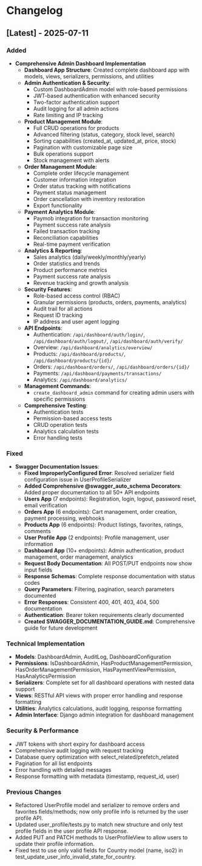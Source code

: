 # Changelog

## [Latest] - 2025-07-11

### Added
- **Comprehensive Admin Dashboard Implementation**
  - **Dashboard App Structure**: Created complete dashboard app with models, views, serializers, permissions, and utilities
  - **Admin Authentication & Security**: 
    - Custom DashboardAdmin model with role-based permissions
    - JWT-based authentication with enhanced security
    - Two-factor authentication support
    - Audit logging for all admin actions
    - Rate limiting and IP tracking
  - **Product Management Module**:
    - Full CRUD operations for products
    - Advanced filtering (status, category, stock level, search)
    - Sorting capabilities (created_at, updated_at, price, stock)
    - Pagination with customizable page size
    - Bulk operations support
    - Stock management with alerts
  - **Order Management Module**:
    - Complete order lifecycle management
    - Customer information integration
    - Order status tracking with notifications
    - Payment status management
    - Order cancellation with inventory restoration
    - Export functionality
  - **Payment Analytics Module**:
    - Paymob integration for transaction monitoring
    - Payment success rate analysis
    - Failed transaction tracking
    - Reconciliation capabilities
    - Real-time payment verification
  - **Analytics & Reporting**:
    - Sales analytics (daily/weekly/monthly/yearly)
    - Order statistics and trends
    - Product performance metrics
    - Payment success rate analysis
    - Revenue tracking and growth analysis
  - **Security Features**:
    - Role-based access control (RBAC)
    - Granular permissions (products, orders, payments, analytics)
    - Audit trail for all actions
    - Request ID tracking
    - IP address and user agent logging
  - **API Endpoints**:
    - Authentication: `/api/dashboard/auth/login/`, `/api/dashboard/auth/logout/`, `/api/dashboard/auth/verify/`
    - Overview: `/api/dashboard/analytics/overview/`
    - Products: `/api/dashboard/products/`, `/api/dashboard/products/{id}/`
    - Orders: `/api/dashboard/orders/`, `/api/dashboard/orders/{id}/`
    - Payments: `/api/dashboard/payments/transactions/`
    - Analytics: `/api/dashboard/analytics/`
  - **Management Commands**:
    - `create_dashboard_admin` command for creating admin users with specific permissions
  - **Comprehensive Testing**:
    - Authentication tests
    - Permission-based access tests
    - CRUD operation tests
    - Analytics calculation tests
    - Error handling tests

### Fixed
- **Swagger Documentation Issues**:
  - **Fixed ImproperlyConfigured Error**: Resolved serializer field configuration issue in UserProfileSerializer
  - **Added Comprehensive @swagger_auto_schema Decorators**: Added proper documentation to all 50+ API endpoints
  - **Users App** (7 endpoints): Registration, login, logout, password reset, email verification
  - **Orders App** (6 endpoints): Cart management, order creation, payment processing, webhooks
  - **Products App** (6 endpoints): Product listings, favorites, ratings, comments
  - **User Profile App** (2 endpoints): Profile management, user information
  - **Dashboard App** (10+ endpoints): Admin authentication, product management, order management, analytics
  - **Request Body Documentation**: All POST/PUT endpoints now show input fields
  - **Response Schemas**: Complete response documentation with status codes
  - **Query Parameters**: Filtering, pagination, search parameters documented
  - **Error Responses**: Consistent 400, 401, 403, 404, 500 documentation
  - **Authentication**: Bearer token requirements clearly documented
  - **Created SWAGGER_DOCUMENTATION_GUIDE.md**: Comprehensive guide for future development

### Technical Implementation
- **Models**: DashboardAdmin, AuditLog, DashboardConfiguration
- **Permissions**: IsDashboardAdmin, HasProductManagementPermission, HasOrderManagementPermission, HasPaymentViewPermission, HasAnalyticsPermission
- **Serializers**: Complete set for all dashboard operations with nested data support
- **Views**: RESTful API views with proper error handling and response formatting
- **Utilities**: Analytics calculations, audit logging, response formatting
- **Admin Interface**: Django admin integration for dashboard management

### Security & Performance
- JWT tokens with short expiry for dashboard access
- Comprehensive audit logging with request tracking
- Database query optimization with select_related/prefetch_related
- Pagination for all list endpoints
- Error handling with detailed messages
- Response formatting with metadata (timestamp, request_id, user)

### Previous Changes
- Refactored UserProfile model and serializer to remove orders and favorites fields/methods; now only profile info is returned by the user profile API.
- Updated user_profile/tests.py to match new structure and only test profile fields in the user profile API response.
- Added PUT and PATCH methods to UserProfileView to allow users to update their profile information.
- Fixed test to use only valid fields for Country model (name, iso2) in test_update_user_info_invalid_state_for_country. 